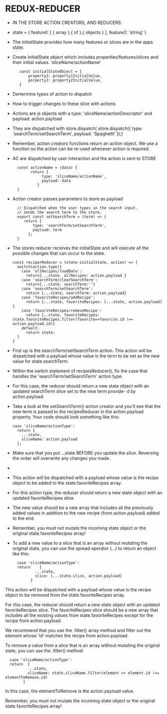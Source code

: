 # REDUX-REDUCER

- IN THE STORE ACTION CREATORS, AND REDUCERS.
- state = {
      feature1: [ { array },{ of },{ objects } ],
      feature2: 'string'
  }
- The initialState provides how many features or slices are in the apps state.
- Create InitialState object which includes properties/features/slices and their initial values.  ‘sliceName/actionName’

         const initialStateObject = {
             property1: property1InitialValue,
             porperty2: property2InitialValue,
         }
- Dertermine types of action to dispatch
- How to trigger changes to these slice with actions
- Actions are js objects with a type: 'sliceName/actionDescriptor' and payload: action.payload
- They are dispatched with store.dispatch( store.dispatch({ type: 'searchTerm/setSearchTerm', payload: 'Spaghetti' });)
- Remember, action creators functions return an action object. We use a function so the action can be re-used whenever action is required.
- AC are dispatched by user interaction and the action is sent to STORE

        const actionName = (data) {
              return {
                   type: 'sliceName/actionName',
                   payload: data
                 }
        }
- Action creator passes parameters to store as payload

        // Dispatched when the user types in the search input.
        // Sends the search term to the store.
        export const setSearchTerm = (term) => {
           return { 
               type: 'searchTerm/setSearchTerm', 
               payload: term 
             };
        }
- The stores reducer receives the initialState and will execute all the possible changes that can occur to the state.

      const reciperReducer = (state-initialState, action) => {
        switch(action.type){
          case 'allRecipes/loadData':
            return{...state, allRecipes: action.payload }
          case 'searchTerm/clearSearchTerm':
            return{...state, searchTerm:''}
          case 'searchTerm/setSearchTerm':
            return {...state, searchTerm: action.payload}
          case 'favoriteRecipes/addRecipe':
            return {...state, favoriteRecipes: [...state, action.payload] }
          case 'favoriteRecipes/removeRecipe':
            return {..state, favoriteRecipes: state.favoriteRecipes.filter(favorite=>favorite.id !== action.payload.id)}
          default:
            return state;
        }
      }

- First up is the searchTerm/setSearchTerm action. This action will be dispatched with a payload whose value is the term to be set as the new value for state.searchTerm.

- Within the switch statement of recipesReducer(), fix the case that handles the 'searchTerm/setSearchTerm' action type.

- For this case, the reducer should return a new state object with an updated searchTerm slice set to the new term provide- d by action.payload.

- Take a look at the setSearchTerm() action creator and you’ll see that the new term is passed to the recipesReducer in the action.payload property. Your code should look something like this:

      case 'sliceName/actionType':
        return {
          ...state,
          sliceName: action.payload
        };
- Make sure that you put ...state BEFORE you update the slice. Reversing the order will overwrite any changes you made.

-
- This action will be dispatched with a payload whose value is the recipe object to be added to the state.favoriteRecipes array.
- For this action type, the reducer should return a new state object with an updated favoriteRecipes slice.

- The new value should be a new array that includes all the previously added values in addition to the new recipe (from action.payload) added to the end.
- Remember, you must not mutate the incoming state object or the original state.favoriteRecipes array!

- To add a new value to a slice that is an array without mutating the original state, you can use the spread operator (...) to return an object like this:

        case 'sliceName/actionType':
        return    {
                ...state,
                slice: [...state.slice, action.payload]
              }

This action will be dispatched with a payload whose value is the recipe object to be removed from the state.favoriteRecipes array.

For this case, the reducer should return a new state object with an updated favoriteRecipes slice.
The favoriteRecipes slice should be a new array that includes all the existing values from state.favoriteRecipes except for the recipe from action.payload.

We recommend that you use the .filter() array method and filter out the element whose 'id' matches the recipe from action.payload.

To remove a value from a slice that is an array without mutating the original state, you can use the .filter() method:

      case 'sliceName/actionType':
      return  {
              ...state,
              sliceName: state.sliceName.filter(element => element.id !== elementToRemove.id)
            }
In this case, the elementToRemove is the action.payload value.

Remember, you must not mutate the incoming state object or the original state.favoriteRecipes array!
